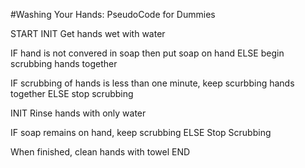#Washing Your Hands: PseudoCode for Dummies

START
  INIT Get hands wet with water
  
  IF hand is not convered in soap
    then put soap on hand
  ELSE begin scrubbing hands together

  IF scrubbing of hands is less than one minute,
    keep scurbbing hands together
  ELSE stop scrubbing
  
  INIT Rinse hands with only water
  
   IF soap remains on hand, keep scrubbing
   ELSE Stop Scrubbing
    
  When finished, clean hands with towel
END


